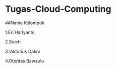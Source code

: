 # Tugas-Cloud-Computing

##Nama Kelompok

1.Eri Hariyanto

2.Soleh

3.Viktorius Dakhi

4.Otoritas Bawaulu

